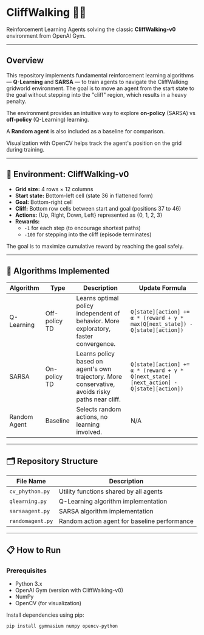 # CliffWalking 🧗‍♂️  
Reinforcement Learning Agents solving the classic **CliffWalking-v0** environment from OpenAI Gym.

---

## Overview

This repository implements fundamental reinforcement learning algorithms — **Q-Learning** and **SARSA** — to train agents to navigate the CliffWalking gridworld environment. The goal is to move an agent from the start state to the goal without stepping into the "cliff" region, which results in a heavy penalty.

The environment provides an intuitive way to explore **on-policy** (SARSA) vs **off-policy** (Q-Learning) learning.

A **Random agent** is also included as a baseline for comparison.

Visualization with OpenCV helps track the agent's position on the grid during training.

---

## 📌 Environment: CliffWalking-v0

- **Grid size:** 4 rows × 12 columns  
- **Start state:** Bottom-left cell (state 36 in flattened form)  
- **Goal:** Bottom-right cell  
- **Cliff:** Bottom row cells between start and goal (positions 37 to 46)  
- **Actions:** {Up, Right, Down, Left} represented as {0, 1, 2, 3}  
- **Rewards:**  
  - `-1` for each step (to encourage shortest paths)  
  - `-100` for stepping into the cliff (episode terminates)  

The goal is to maximize cumulative reward by reaching the goal safely.

---

## 🔹 Algorithms Implemented

| Algorithm  | Type           | Description                                       | Update Formula                                      |
|------------|----------------|-------------------------------------------------|----------------------------------------------------|
| Q-Learning | Off-policy TD  | Learns optimal policy independent of behavior. More exploratory, faster convergence. | `Q[state][action] += α * (reward + γ * max(Q[next_state]) - Q[state][action])` |
| SARSA      | On-policy TD   | Learns policy based on agent's own trajectory. More conservative, avoids risky paths near cliff. | `Q[state][action] += α * (reward + γ * Q[next_state][next_action] - Q[state][action])` |
| Random Agent | Baseline     | Selects random actions, no learning involved.   | N/A                                                |

---

## 🗂️ Repository Structure

| File Name       | Description                                |
|-----------------|--------------------------------------------|
| `cv_phython.py`  | Utility functions shared by all agents     |
| `qlearning.py`   | Q-Learning algorithm implementation        |
| `sarsaagent.py`  | SARSA algorithm implementation             |
| `randomagent.py` | Random action agent for baseline performance |

---

## 📋 How to Run

### Prerequisites

- Python 3.x  
- OpenAI Gym (version with CliffWalking-v0)  
- NumPy  
- OpenCV (for visualization)  

Install dependencies using pip:

```bash
pip install gymnasium numpy opencv-python


